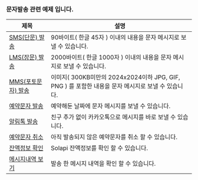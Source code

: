 ### 문자발송 관련 예제 입니다.

제목 | 설명
---- | ----
[SMS(단문) 발송](message/sms.md) | 90바이트( 한글 45자 ) 이내의 내용을 문자 메시지로 보낼 수 있습니다.
[LMS(장문) 발송](message/lms.md) | 2000바이트( 한글 1000자 ) 이내의 내용을 문자 메시지로 보낼 수 있습니다.
[MMS(포토문자) 발송](message/mms.md) | 이미지( 300KB미만의 2024x2024이하 JPG, GIF, PNG ) 를 포함한 내용을 문자 메시지로 보낼 수 있습니다.
[예약문자 발송](message/reserve-message.md) | 예약해둔 날짜에 문자 메시지를 보낼 수 있습니다.
[알림톡 발송](message/alim-talk.md) | 친구 추가 없이 카카오톡으로 메시지를 바로 보낼 수 있습니다.
[예약문자 취소](message/delete-reserve-message.md) | 아직 발송되지 않은 예약문자를 취소 할 수 있습니다.
[잔액정보 확인](message/balance.md) | Solapi 잔액정보를 확인 할 수 있습니다.
[메시지내역 보기](message/message-log.md) | 발송 한 메시지 내역을 확인 할 수 있습니다.
